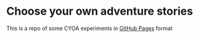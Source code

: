 # Choose your own adventure stories

This is a repo of some CYOA experiments in [GitHub Pages](https://chadlavi.github.io/chooseyourownadventure/) format
